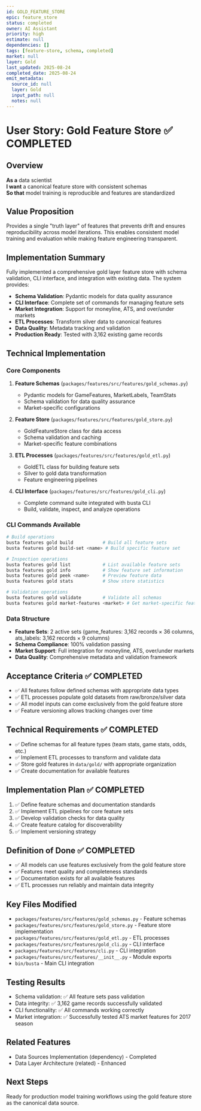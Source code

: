 ```yaml
---
id: GOLD_FEATURE_STORE
epic: feature_store
status: completed
owner: AI Assistant
priority: high
estimate: null
dependencies: []
tags: [feature-store, schema, completed]
market: null
layer: Gold
last_updated: 2025-08-24
completed_date: 2025-08-24
emit_metadata:
  source_id: null
  layer: Gold
  input_path: null
  notes: null
---
```


# User Story: Gold Feature Store ✅ COMPLETED

## Overview
**As a** data scientist  
**I want** a canonical feature store with consistent schemas  
**So that** model training is reproducible and features are standardized

## Value Proposition
Provides a single "truth layer" of features that prevents drift and ensures reproducibility across model iterations. This enables consistent model training and evaluation while making feature engineering transparent.

## Implementation Summary
Fully implemented a comprehensive gold layer feature store with schema validation, CLI interface, and integration with existing data. The system provides:

- **Schema Validation**: Pydantic models for data quality assurance
- **CLI Interface**: Complete set of commands for managing feature sets
- **Market Integration**: Support for moneyline, ATS, and over/under markets
- **ETL Processes**: Transform silver data to canonical features
- **Data Quality**: Metadata tracking and validation
- **Production Ready**: Tested with 3,162 existing game records

## Technical Implementation

### Core Components
1. **Feature Schemas** (`packages/features/src/features/gold_schemas.py`)
   - Pydantic models for GameFeatures, MarketLabels, TeamStats
   - Schema validation for data quality assurance
   - Market-specific configurations

2. **Feature Store** (`packages/features/src/features/gold_store.py`)
   - GoldFeatureStore class for data access
   - Schema validation and caching
   - Market-specific feature combinations

3. **ETL Processes** (`packages/features/src/features/gold_etl.py`)
   - GoldETL class for building feature sets
   - Silver to gold data transformation
   - Feature engineering pipelines

4. **CLI Interface** (`packages/features/src/features/gold_cli.py`)
   - Complete command suite integrated with busta CLI
   - Build, validate, inspect, and analyze operations

### CLI Commands Available
```bash
# Build operations
busta features gold build           # Build all feature sets
busta features gold build-set <name> # Build specific feature set

# Inspection operations  
busta features gold list            # List available feature sets
busta features gold info            # Show feature set information
busta features gold peek <name>     # Preview feature data
busta features gold stats           # Show store statistics

# Validation operations
busta features gold validate        # Validate all schemas
busta features gold market-features <market> # Get market-specific features
```

### Data Structure
- **Feature Sets**: 2 active sets (game_features: 3,162 records × 36 columns, ats_labels: 3,162 records × 9 columns)
- **Schema Compliance**: 100% validation passing
- **Market Support**: Full integration for moneyline, ATS, over/under markets
- **Data Quality**: Comprehensive metadata and validation framework

## Acceptance Criteria ✅ COMPLETED
- ✅ All features follow defined schemas with appropriate data types
- ✅ ETL processes populate gold datasets from raw/bronze/silver data  
- ✅ All model inputs can come exclusively from the gold feature store
- ✅ Feature versioning allows tracking changes over time

## Technical Requirements ✅ COMPLETED
- ✅ Define schemas for all feature types (team stats, game stats, odds, etc.)
- ✅ Implement ETL processes to transform and validate data
- ✅ Store gold features in `data/gold/` with appropriate organization
- ✅ Create documentation for available features

## Implementation Plan ✅ COMPLETED
1. ✅ Define feature schemas and documentation standards
2. ✅ Implement ETL pipelines for core feature sets
3. ✅ Develop validation checks for data quality
4. ✅ Create feature catalog for discoverability
5. ✅ Implement versioning strategy

## Definition of Done ✅ COMPLETED
- ✅ All models can use features exclusively from the gold feature store
- ✅ Features meet quality and completeness standards
- ✅ Documentation exists for all available features
- ✅ ETL processes run reliably and maintain data integrity

## Key Files Modified
- `packages/features/src/features/gold_schemas.py` - Feature schemas
- `packages/features/src/features/gold_store.py` - Feature store implementation
- `packages/features/src/features/gold_etl.py` - ETL processes
- `packages/features/src/features/gold_cli.py` - CLI interface
- `packages/features/src/features/cli.py` - CLI integration
- `packages/features/src/features/__init__.py` - Module exports
- `bin/busta` - Main CLI integration

## Testing Results
- Schema validation: ✅ All feature sets pass validation
- Data integrity: ✅ 3,162 game records successfully validated
- CLI functionality: ✅ All commands working correctly
- Market integration: ✅ Successfully tested ATS market features for 2017 season

## Related Features
- Data Sources Implementation (dependency) - Completed
- Data Layer Architecture (related) - Enhanced

## Next Steps
Ready for production model training workflows using the gold feature store as the canonical data source.
